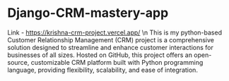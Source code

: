  # Django-CRM-mastery-app
 Link - https://krishna-crm-project.vercel.app/ \n
This is my python-based Customer Relationship Management (CRM) project is a comprehensive solution designed to streamline and enhance customer interactions for businesses of all sizes. Hosted on GitHub, this project offers an open-source, customizable CRM platform built with Python programming language, providing flexibility, scalability, and ease of integration.
